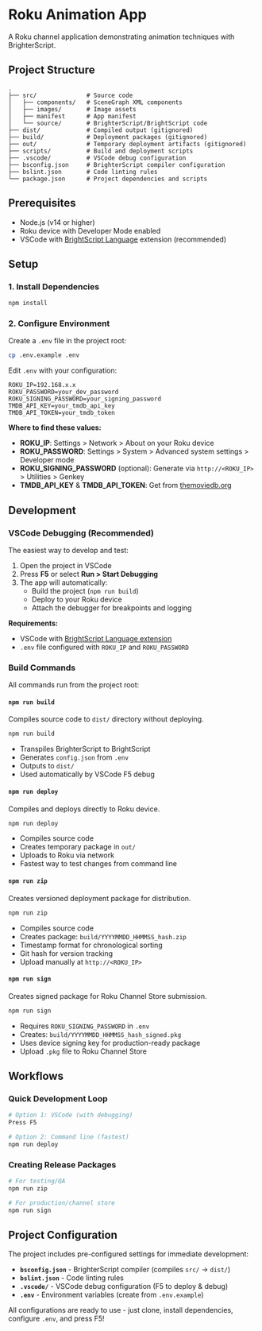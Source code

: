 # Roku Animation App

A Roku channel application demonstrating animation techniques with BrighterScript.

## Project Structure

```
.
├── src/              # Source code
│   ├── components/   # SceneGraph XML components
│   ├── images/       # Image assets
│   ├── manifest      # App manifest
│   └── source/       # BrighterScript/BrightScript code
├── dist/             # Compiled output (gitignored)
├── build/            # Deployment packages (gitignored)
├── out/              # Temporary deployment artifacts (gitignored)
├── scripts/          # Build and deployment scripts
├── .vscode/          # VSCode debug configuration
├── bsconfig.json     # BrighterScript compiler configuration
├── bslint.json       # Code linting rules
└── package.json      # Project dependencies and scripts
```

## Prerequisites

- Node.js (v14 or higher)
- Roku device with Developer Mode enabled
- VSCode with [BrightScript Language](https://marketplace.visualstudio.com/items?itemName=RokuCommunity.brightscript) extension (recommended)

## Setup

### 1. Install Dependencies

```bash
npm install
```

### 2. Configure Environment

Create a `.env` file in the project root:

```bash
cp .env.example .env
```

Edit `.env` with your configuration:

```env
ROKU_IP=192.168.x.x
ROKU_PASSWORD=your_dev_password
ROKU_SIGNING_PASSWORD=your_signing_password
TMDB_API_KEY=your_tmdb_api_key
TMDB_API_TOKEN=your_tmdb_token
```

**Where to find these values:**

- **ROKU_IP**: Settings > Network > About on your Roku device
- **ROKU_PASSWORD**: Settings > System > Advanced system settings > Developer mode
- **ROKU_SIGNING_PASSWORD** (optional): Generate via `http://<ROKU_IP>` > Utilities > Genkey
- **TMDB_API_KEY** & **TMDB_API_TOKEN**: Get from [themoviedb.org](https://www.themoviedb.org/settings/api)

## Development

### VSCode Debugging (Recommended)

The easiest way to develop and test:

1. Open the project in VSCode
2. Press **F5** or select **Run > Start Debugging**
3. The app will automatically:
   - Build the project (`npm run build`)
   - Deploy to your Roku device
   - Attach the debugger for breakpoints and logging

**Requirements:**
- VSCode with [BrightScript Language extension](https://marketplace.visualstudio.com/items?itemName=RokuCommunity.brightscript)
- `.env` file configured with `ROKU_IP` and `ROKU_PASSWORD`

### Build Commands

All commands run from the project root:

#### `npm run build`
Compiles source code to `dist/` directory without deploying.

```bash
npm run build
```

- Transpiles BrighterScript to BrightScript
- Generates `config.json` from `.env`
- Outputs to `dist/`
- Used automatically by VSCode F5 debug

#### `npm run deploy`
Compiles and deploys directly to Roku device.

```bash
npm run deploy
```

- Compiles source code
- Creates temporary package in `out/`
- Uploads to Roku via network
- Fastest way to test changes from command line

#### `npm run zip`
Creates versioned deployment package for distribution.

```bash
npm run zip
```

- Compiles source code
- Creates package: `build/YYYYMMDD_HHMMSS_hash.zip`
- Timestamp format for chronological sorting
- Git hash for version tracking
- Upload manually at `http://<ROKU_IP>`

#### `npm run sign`
Creates signed package for Roku Channel Store submission.

```bash
npm run sign
```

- Requires `ROKU_SIGNING_PASSWORD` in `.env`
- Creates: `build/YYYYMMDD_HHMMSS_hash_signed.pkg`
- Uses device signing key for production-ready package
- Upload `.pkg` file to Roku Channel Store

## Workflows

### Quick Development Loop
```bash
# Option 1: VSCode (with debugging)
Press F5

# Option 2: Command line (fastest)
npm run deploy
```

### Creating Release Packages
```bash
# For testing/QA
npm run zip

# For production/channel store
npm run sign
```

## Project Configuration

The project includes pre-configured settings for immediate development:

- **`bsconfig.json`** - BrighterScript compiler (compiles `src/` → `dist/`)
- **`bslint.json`** - Code linting rules
- **`.vscode/`** - VSCode debug configuration (F5 to deploy & debug)
- **`.env`** - Environment variables (create from `.env.example`)

All configurations are ready to use - just clone, install dependencies, configure `.env`, and press F5!
